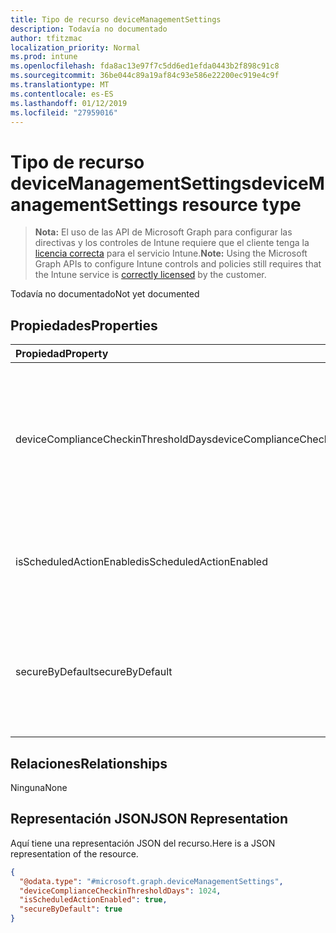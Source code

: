 ```yaml
---
title: Tipo de recurso deviceManagementSettings
description: Todavía no documentado
author: tfitzmac
localization_priority: Normal
ms.prod: intune
ms.openlocfilehash: fda8ac13e97f7c5dd6ed1efda0443b2f898c91c8
ms.sourcegitcommit: 36be044c89a19af84c93e586e22200ec919e4c9f
ms.translationtype: MT
ms.contentlocale: es-ES
ms.lasthandoff: 01/12/2019
ms.locfileid: "27959016"
---
```

# <a name="devicemanagementsettings-resource-type"></a><span data-ttu-id="5bb0e-103">Tipo de recurso deviceManagementSettings</span><span class="sxs-lookup"><span data-stu-id="5bb0e-103">deviceManagementSettings resource type</span></span>

> <span data-ttu-id="5bb0e-104">**Nota:** El uso de las API de Microsoft Graph para configurar las directivas y los controles de Intune requiere que el cliente tenga la [licencia correcta](https://go.microsoft.com/fwlink/?linkid=839381) para el servicio Intune.</span><span class="sxs-lookup"><span data-stu-id="5bb0e-104">**Note:** Using the Microsoft Graph APIs to configure Intune controls and policies still requires that the Intune service is [correctly licensed](https://go.microsoft.com/fwlink/?linkid=839381) by the customer.</span></span>

<span data-ttu-id="5bb0e-105">Todavía no documentado</span><span class="sxs-lookup"><span data-stu-id="5bb0e-105">Not yet documented</span></span>
## <a name="properties"></a><span data-ttu-id="5bb0e-106">Propiedades</span><span class="sxs-lookup"><span data-stu-id="5bb0e-106">Properties</span></span>
|<span data-ttu-id="5bb0e-107">Propiedad</span><span class="sxs-lookup"><span data-stu-id="5bb0e-107">Property</span></span>|<span data-ttu-id="5bb0e-108">Tipo</span><span class="sxs-lookup"><span data-stu-id="5bb0e-108">Type</span></span>|<span data-ttu-id="5bb0e-109">Descripción</span><span class="sxs-lookup"><span data-stu-id="5bb0e-109">Description</span></span>|
|:---|:---|:---|
|<span data-ttu-id="5bb0e-110">deviceComplianceCheckinThresholdDays</span><span class="sxs-lookup"><span data-stu-id="5bb0e-110">deviceComplianceCheckinThresholdDays</span></span>|<span data-ttu-id="5bb0e-111">Int32</span><span class="sxs-lookup"><span data-stu-id="5bb0e-111">Int32</span></span>|<span data-ttu-id="5bb0e-112">El número de días que se permite a un dispositivo continuar sin registrarse para seguir siendo compatible.</span><span class="sxs-lookup"><span data-stu-id="5bb0e-112">The number of days a device is allowed to go without checking in to remain compliant.</span></span> <span data-ttu-id="5bb0e-113">Valores válidos de 0 a 120</span><span class="sxs-lookup"><span data-stu-id="5bb0e-113">Valid values 0 to 120</span></span>|
|<span data-ttu-id="5bb0e-114">isScheduledActionEnabled</span><span class="sxs-lookup"><span data-stu-id="5bb0e-114">isScheduledActionEnabled</span></span>|<span data-ttu-id="5bb0e-115">Booleano</span><span class="sxs-lookup"><span data-stu-id="5bb0e-115">Boolean</span></span>|<span data-ttu-id="5bb0e-116">Es la característica que está o no habilitada para la acción programada para la regla.</span><span class="sxs-lookup"><span data-stu-id="5bb0e-116">Is feature enabled or not for scheduled action for rule.</span></span>|
|<span data-ttu-id="5bb0e-117">secureByDefault</span><span class="sxs-lookup"><span data-stu-id="5bb0e-117">secureByDefault</span></span>|<span data-ttu-id="5bb0e-118">Booleano</span><span class="sxs-lookup"><span data-stu-id="5bb0e-118">Boolean</span></span>|<span data-ttu-id="5bb0e-119">Cuando es true, el dispositivo debe ser no compatible cuando no hay ninguna directiva de cumplimiento dirigida</span><span class="sxs-lookup"><span data-stu-id="5bb0e-119">Device should be noncompliant when there is no compliance policy targeted when this is true</span></span>|

## <a name="relationships"></a><span data-ttu-id="5bb0e-120">Relaciones</span><span class="sxs-lookup"><span data-stu-id="5bb0e-120">Relationships</span></span>
<span data-ttu-id="5bb0e-121">Ninguna</span><span class="sxs-lookup"><span data-stu-id="5bb0e-121">None</span></span>
## <a name="json-representation"></a><span data-ttu-id="5bb0e-122">Representación JSON</span><span class="sxs-lookup"><span data-stu-id="5bb0e-122">JSON Representation</span></span>
<span data-ttu-id="5bb0e-123">Aquí tiene una representación JSON del recurso.</span><span class="sxs-lookup"><span data-stu-id="5bb0e-123">Here is a JSON representation of the resource.</span></span>
<!-- {
  "blockType": "resource",
  "@odata.type": "microsoft.graph.deviceManagementSettings"
}
-->
``` json
{
  "@odata.type": "#microsoft.graph.deviceManagementSettings",
  "deviceComplianceCheckinThresholdDays": 1024,
  "isScheduledActionEnabled": true,
  "secureByDefault": true
}
```



